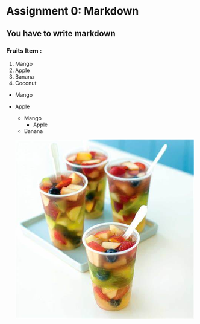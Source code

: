 # Assignment 0: Markdown
## You have to write markdown

### Fruits Item :

1. Mango
2. Apple
3. Banana
4. Coconut

- Mango
- Apple
  - Mango
    - Apple
   - Banana 

   
   ![Fruit](./images/mm.jpg)